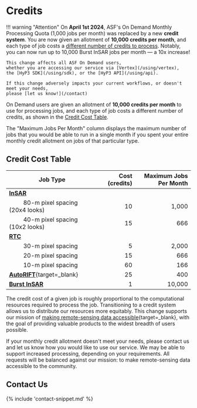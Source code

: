 # Credits

!!! warning "Attention"
    On **April 1st 2024**, ASF's On Demand Monthly Processing Quota (1,000 jobs per 
    month) was replaced by a new **credit system**.
    You are now given an allotment of **10,000 credits per month**,
    and each type of job costs a [different number of credits to process](#credit-cost-table). 
    Notably, you can now run up to 10,000 Burst InSAR jobs per month — 
    a 10x increase!

    This change affects all ASF On Demand users,
    whether you are accessing our service via [Vertex](/using/vertex),
    the [HyP3 SDK](/using/sdk), or the [HyP3 API](/using/api).

    If this change adversely impacts your current workflows, or doesn't meet your needs,
    please [let us know!](/contact)

On Demand users are given an allotment of **10,000 credits per month** to use for 
processing jobs, and each type of job costs a different number of credits, as shown in the [Credit Cost Table](#credit-cost-table).

The "Maximum Jobs Per Month" column displays the maximum number of jobs that you 
would be able to run in a single month if you spent your entire monthly credit 
allotment on jobs of that particular type.

## Credit Cost Table
| Job Type                                                                         |  Cost (credits) | Maximum Jobs Per Month |
|----------------------------------------------------------------------------------|----------------:|-----------------------:|
| [**InSAR**](/guides/insar_product_guide/)                                        |                 |                        |
| &nbsp;&nbsp;&nbsp;&nbsp;&nbsp;&nbsp;&nbsp;&nbsp; 80-m pixel spacing (20x4 looks) |              10 |                  1,000 |
| &nbsp;&nbsp;&nbsp;&nbsp;&nbsp;&nbsp;&nbsp;&nbsp; 40-m pixel spacing (10x2 looks) |              15 |                    666 |
| [**RTC**](/guides/rtc_product_guide/)                                            |                 |                        |
| &nbsp;&nbsp;&nbsp;&nbsp;&nbsp;&nbsp;&nbsp;&nbsp; 30-m pixel spacing              |               5 |                  2,000 |
| &nbsp;&nbsp;&nbsp;&nbsp;&nbsp;&nbsp;&nbsp;&nbsp; 20-m pixel spacing              |              15 |                    666 |
| &nbsp;&nbsp;&nbsp;&nbsp;&nbsp;&nbsp;&nbsp;&nbsp; 10-m pixel spacing              |              60 |                    166 |
| [**AutoRIFT**](https://its-live.jpl.nasa.gov/){target=_blank}                    |              25 |                    400 |
| [**Burst InSAR**](/guides/burst_insar_product_guide/)                            |               1 |                 10,000 |

The credit cost of a given job is roughly proportional to the computational resources required to process the job.
Transitioning to a credit system allows us to distribute our resources more equitably.
This change supports our mission of [making remote-sensing data accessible](https://asf.alaska.edu/about-asf/ 'asf.alaska.edu/about-asf' ){target=_blank},
with the goal of providing valuable products to the widest breadth of users possible.

If your monthly credit allotment doesn't meet your needs,
please contact us and let us know how you would like to use our service.
We may be able to support increased processing, depending on your requirements.
All requests will be balanced against our mission: to make remote-sensing data accessible to the community.

## Contact Us

{% include 'contact-snippet.md' %}
